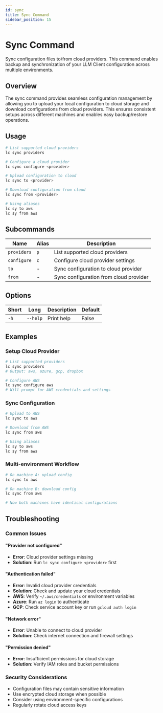 ```yaml
---
id: sync
title: Sync Command
sidebar_position: 15
---
```


# Sync Command

Sync configuration files to/from cloud providers. This command enables backup and synchronization of your LLM Client configuration across multiple environments.

## Overview

The sync command provides seamless configuration management by allowing you to upload your local configuration to cloud storage and download configurations from cloud providers. This ensures consistent setups across different machines and enables easy backup/restore operations.

## Usage

```bash
# List supported cloud providers
lc sync providers

# Configure a cloud provider
lc sync configure <provider>

# Upload configuration to cloud
lc sync to <provider>

# Download configuration from cloud
lc sync from <provider>

# Using aliases
lc sy to aws
lc sy from aws
```

## Subcommands

| Name        | Alias | Description                           |
|-------------|-------|---------------------------------------|
| `providers` | `p`   | List supported cloud providers        |
| `configure` | `c`   | Configure cloud provider settings     |
| `to`        | -     | Sync configuration to cloud provider  |
| `from`      | -     | Sync configuration from cloud provider|

## Options

| Short | Long     | Description | Default |
|-------|----------|-------------|---------|
| `-h`  | `--help` | Print help  | False   |

## Examples

### Setup Cloud Provider

```bash
# List supported providers
lc sync providers
# Output: aws, azure, gcp, dropbox

# Configure AWS
lc sync configure aws
# Will prompt for AWS credentials and settings
```

### Sync Configuration

```bash
# Upload to AWS
lc sync to aws

# Download from AWS
lc sync from aws

# Using aliases
lc sy to aws
lc sy from aws
```

### Multi-environment Workflow

```bash
# On machine A: upload config
lc sync to aws

# On machine B: download config
lc sync from aws

# Now both machines have identical configurations
```

## Troubleshooting

### Common Issues

#### "Provider not configured"

- **Error**: Cloud provider settings missing
- **Solution**: Run `lc sync configure <provider>` first

#### "Authentication failed"

- **Error**: Invalid cloud provider credentials
- **Solution**: Check and update your cloud credentials
- **AWS**: Verify `~/.aws/credentials` or environment variables
- **Azure**: Run `az login` to authenticate
- **GCP**: Check service account key or run `gcloud auth login`

#### "Network error"

- **Error**: Unable to connect to cloud provider
- **Solution**: Check internet connection and firewall settings

#### "Permission denied"

- **Error**: Insufficient permissions for cloud storage
- **Solution**: Verify IAM roles and bucket permissions

### Security Considerations

- Configuration files may contain sensitive information
- Use encrypted cloud storage when possible
- Consider using environment-specific configurations
- Regularly rotate cloud access keys
